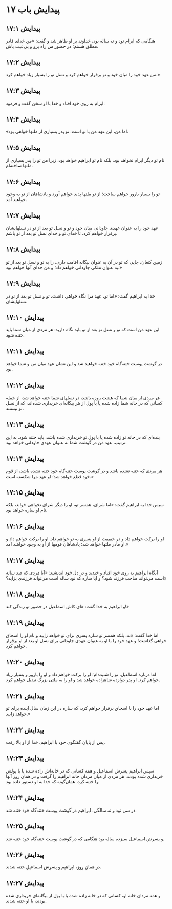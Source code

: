 # پیدایش باب ۱۷

## پیدایش ۱۷:۱

هنگامی که ابرام نود و نه ساله بود، خداوند بر او ظاهر شد و گفت: «من خدای قادر مطلق هستم؛ در حضور من راه برو و بی‌عیب باش.

## پیدایش ۱۷:۲

من عهد خود را میان خود و تو برقرار خواهم کرد و نسل تو را بسیار زیاد خواهم کرد.»

## پیدایش ۱۷:۳

ابرام به روی خود افتاد و خدا با او سخن گفت و فرمود:

## پیدایش ۱۷:۴

«اما من، این عهد من با تو است: تو پدر بسیاری از ملتها خواهی بود.

## پیدایش ۱۷:۵

نام تو دیگر ابرام نخواهد بود، بلکه نام تو ابراهیم خواهد بود، زیرا من تو را پدر بسیاری از ملتها ساخته‌ام.

## پیدایش ۱۷:۶

تو را بسیار بارور خواهم ساخت؛ از تو ملتها پدید خواهم آورد و پادشاهان از تو به وجود خواهند آمد.

## پیدایش ۱۷:۷

عهد خود را به عنوان عهدی جاودانی میان خود و تو و نسل تو بعد از تو در نسلهایشان برقرار خواهم کرد، تا خدای تو و خدای نسل تو بعد از تو باشم.

## پیدایش ۱۷:۸

زمین کنعان، جایی که تو در آن به عنوان بیگانه اقامت داری، را به تو و نسل تو بعد از تو به عنوان ملکی جاودانی خواهم داد؛ و من خدای آنها خواهم بود.»

## پیدایش ۱۷:۹

خدا به ابراهیم گفت: «اما تو، عهد مرا نگاه خواهی داشت، تو و نسل تو بعد از تو در نسلهایشان.

## پیدایش ۱۷:۱۰

این عهد من است که تو و نسل تو بعد از تو باید نگاه دارید: هر مردی از میان شما باید ختنه شود.

## پیدایش ۱۷:۱۱

در گوشت پوست ختنه‌گاه خود ختنه خواهید شد و این نشان عهد میان من و شما خواهد بود.

## پیدایش ۱۷:۱۲

هر مردی از میان شما که هشت روزه باشد، در نسلهای شما ختنه خواهد شد، از جمله کسانی که در خانه شما زاده شده یا با پول از هر بیگانه‌ای خریداری شده‌اند، که از نسل تو نیستند.

## پیدایش ۱۷:۱۳

بنده‌ای که در خانه تو زاده شده یا با پول تو خریداری شده باشد، باید ختنه شود. به این ترتیب، عهد من در گوشت شما به عنوان عهدی جاودانی خواهد بود.

## پیدایش ۱۷:۱۴

هر مردی که ختنه نشده باشد و در گوشت پوست ختنه‌گاه خود ختنه نشده باشد، از قوم خود قطع خواهد شد؛ او عهد مرا شکسته است.»

## پیدایش ۱۷:۱۵

سپس خدا به ابراهیم گفت: «اما سَرای، همسر تو، او را دیگر سَرای نخواهی خواند، بلکه نام او ساره خواهد بود.

## پیدایش ۱۷:۱۶

او را برکت خواهم داد و در حقیقت از او پسری به تو خواهم داد. او را برکت خواهم داد و او مادر ملتها خواهد شد؛ پادشاهان قومها از او به وجود خواهند آمد.»

## پیدایش ۱۷:۱۷

آنگاه ابراهیم به روی خود افتاد و خندید و در دل خود اندیشید: «آیا مردی که صد ساله است می‌تواند صاحب فرزند شود؟ و آیا ساره که نود ساله است می‌تواند فرزندی بزاید؟»

## پیدایش ۱۷:۱۸

و ابراهیم به خدا گفت: «ای کاش اسماعیل در حضور تو زندگی کند!»

## پیدایش ۱۷:۱۹

اما خدا گفت: «نه، بلکه همسر تو ساره پسری برای تو خواهد زایید و نام او را اسحاق خواهی گذاشت؛ و عهد خود را با او به عنوان عهدی جاودانی برای نسل او بعد از او برقرار خواهم کرد.

## پیدایش ۱۷:۲۰

اما درباره اسماعیل، تو را شنیده‌ام؛ او را برکت خواهم داد و او را بارور و بسیار زیاد خواهم کرد. او پدر دوازده شاهزاده خواهد شد و او را به ملتی بزرگ تبدیل خواهم کرد.

## پیدایش ۱۷:۲۱

اما عهد خود را با اسحاق برقرار خواهم کرد، که ساره در این زمان سال آینده برای تو خواهد زایید.»

## پیدایش ۱۷:۲۲

پس از پایان گفتگوی خود با ابراهیم، خدا از او بالا رفت.

## پیدایش ۱۷:۲۳

سپس ابراهیم پسرش اسماعیل و همه کسانی که در خانه‌اش زاده شده یا با پولش خریداری شده بودند، هر مردی از میان مردان خانه ابراهیم را گرفت و در همان روز آنها را ختنه کرد، همان‌گونه که خدا به او دستور داده بود.

## پیدایش ۱۷:۲۴

در سن نود و نه سالگی، ابراهیم در گوشت پوست ختنه‌گاه خود ختنه شد.

## پیدایش ۱۷:۲۵

و پسرش اسماعیل سیزده ساله بود هنگامی که در گوشت پوست ختنه‌گاه خود ختنه شد.

## پیدایش ۱۷:۲۶

در همان روز، ابراهیم و پسرش اسماعیل ختنه شدند.

## پیدایش ۱۷:۲۷

و همه مردان خانه او، کسانی که در خانه زاده شده یا با پول از بیگانه‌ای خریداری شده بودند، با او ختنه شدند.
